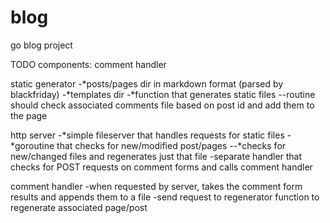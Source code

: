 blog
====

go blog project

TODO components:
comment handler

static generator
-*posts/pages dir in markdown format (parsed by blackfriday)
-*templates dir 
-*function that generates static files 
--routine should check associated comments file based on post id and add them to the page

http server
-*simple fileserver that handles requests for static files
-*goroutine that checks for new/modified post/pages
--*checks for new/changed files and regenerates just that file
-separate handler that checks for POST requests on comment forms and calls comment handler

comment handler
-when requested by server, takes the comment form results and appends them to a file
-send request to regenerator function to regenerate associated page/post 
